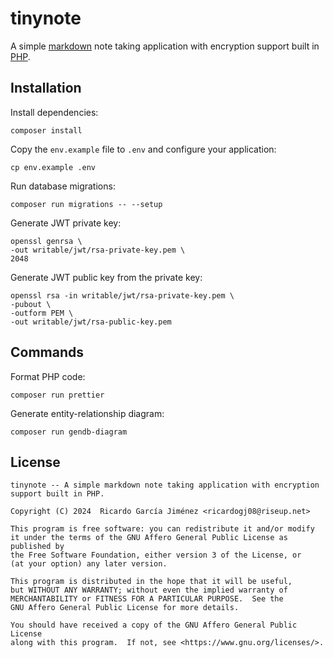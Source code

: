 # tinynote

A simple [markdown](https://www.markdownguide.org) note taking application with encryption support built in [PHP](https://www.php.net).

## Installation

Install dependencies:

    composer install

Copy the `env.example` file to `.env` and configure your application:

    cp env.example .env

Run database migrations:

    composer run migrations -- --setup

Generate JWT private key:

    openssl genrsa \
    -out writable/jwt/rsa-private-key.pem \
    2048

Generate JWT public key from the private key:

    openssl rsa -in writable/jwt/rsa-private-key.pem \
    -pubout \
    -outform PEM \
    -out writable/jwt/rsa-public-key.pem

## Commands

Format PHP code:

    composer run prettier

Generate entity-relationship diagram:

    composer run gendb-diagram

## License

    tinynote -- A simple markdown note taking application with encryption support built in PHP.

    Copyright (C) 2024  Ricardo García Jiménez <ricardogj08@riseup.net>

    This program is free software: you can redistribute it and/or modify
    it under the terms of the GNU Affero General Public License as published by
    the Free Software Foundation, either version 3 of the License, or
    (at your option) any later version.

    This program is distributed in the hope that it will be useful,
    but WITHOUT ANY WARRANTY; without even the implied warranty of
    MERCHANTABILITY or FITNESS FOR A PARTICULAR PURPOSE.  See the
    GNU Affero General Public License for more details.

    You should have received a copy of the GNU Affero General Public License
    along with this program.  If not, see <https://www.gnu.org/licenses/>.
